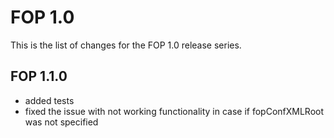 FOP 1.0
=================

This is the list of changes for the FOP 1.0 release series.

FOP 1.1.0
-------------------
- added tests
- fixed the issue with not working functionality in case if fopConfXMLRoot was not specified